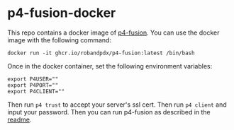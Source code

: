 # p4-fusion-docker

This repo contains a docker image of [p4-fusion](https://github.com/salesforce/p4-fusion). You can use the docker image with the following command:
```
docker run -it ghcr.io/robandpdx/p4-fusion:latest /bin/bash
```

Once in the docker container, set the following environment variables:
```
export P4USER=""
export P4PORT=""
export P4CLIENT=""
```

Then run `p4 trust` to accept your server's ssl cert. Then run `p4 client` and input your password. Then you can run p4-fusion as described in the [readme](https://github.com/salesforce/p4-fusion).